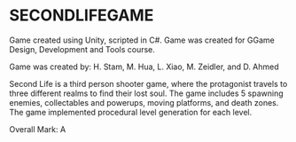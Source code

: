 # SECONDLIFEGAME

Game created using Unity, scripted in C#.
Game was created for GGame Design, Development and Tools course.

Game was created by: H. Stam, M. Hua, L. Xiao, M. Zeidler, and D. Ahmed

Second Life is a third person shooter game, where the protagonist travels to three different realms to find their lost soul.
The game includes 5 spawning enemies, collectables and powerups, moving platforms, and death zones.  The game implemented procedural level generation for each level.

Overall Mark: A
